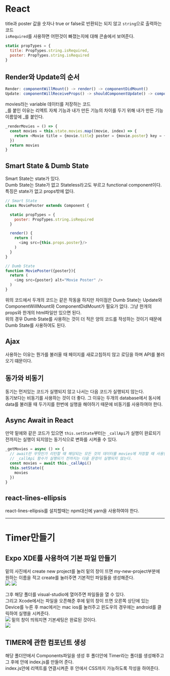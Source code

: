 # React

title과 poster 값을 숫자나 true or false로 반환되는 되지 않고 `string`으로 출력하는 코드  
`isRequired`를 사용하면 어떤것이 빠졌는지에 대해 콘솔에서 보여준다.  
```js
static propTypes = {
  title: PropTypes.string.isRequired,
  poster: PropTypes.string.isRequired
}
```

## Render와 Update의 순서
```js
Render: componentWillMount() -> render() -> componentDidMount()
Update: componentWillReceiveProps() -> shouldComponentUpdate() -> componentWillUpdate() -> render() -> componentDidMount()
```

movies라는 variable 데이터를 저장하는 코드  
_를 붙인 이유는 리엑트 자체 기능과 내가 만든 기능의 차이를 두기 위해 내가 만든 기능 이름앞에 _를 붙인다.  
```js
_renderMovies = () => {
  const movies = this.state.movies.map((movie, index) => {
    return <Movie title = {movie.title} poster = {movie.poster} key = {index}/>
  })
  return movies
}
```

## Smart State & Dumb State
Smart State는 state가 있다.  
Dumb State는 State가 없고 Stateless라고도 부르고 functional component이다. 특징은 state가 없고 props밖에 없다.

```js
// Smart State
class MoviePoster extends Component {

  static propTypes = {
    poster: PropTypes.string.isRequired
  }

  render() {
    return (
      <img src={this.props.poster}/>
    )
  }
}

// Dumb State
function MoviePoster({poster}){
  return (
    <img src={poster} alt="Movie Poster" />
  )
}
```
위의 코드에서 두개의 코드는 같은 작동을 하지만 차이점은 Dumb State는 Update와 ComponentWillMount와 ComponentDidMount가 필요가 없다. 그냥 한개의 props와 한개의 html파일만 있으면 된다.  
위의 경우 Dumb State를 사용하는 것이 더 적은 양의 코드를 작성하는 것이기 때문에 Dumb State를 사용하여도 된다.  

## Ajax
사용하는 이유는 뭔가를 불러올 때 페이지를 새로고침하지 않고 로딩을 하며 API를 불러오기 떄문이다.  

## 동가와 비동기
동기는 먼저있는 코드가 실행되지 않고 나서는 다음 코드가 실행되지 않는다.  
동기보다는 비동기를 사용하는 것이 더 좋다. 그 이유는 두개의 database에서 동시에 data를 불러올 때 두가지를 한번에 실행을 해야하기 때문에 비동기를 사용하여야 한다.  

## Async Await in React

만약 밑에와 같은 코드가 있으면 `this.setState`부터는 `_callApi`가 실행이 완료되기 전까지는 실행이 되지않는 동기식으로 변화를 시켜줄 수 있다.  
```js
_getMovies = async () => {
  // await란 무엇인가 리턴할 때 해당되는 모든 것의 데이터를 movies에 저장할 때 사용한다.
  // _callApi 함수가 실행되기 전까지는 다음 문장이 실행되지 않는다.
  const movies = await this._callApi()
  this.setState({
    movies 
  })
}
```

## react-lines-ellipsis
react-lines-ellipsis를 설치할때는 npm대신에 yarn을 사용하여야 한다.  

- - -
# Timer만들기

## Expo XDE를 사용하여 기본 파일 만들기
밑의 사진에서 create new project를 눌러 밑의 창이 뜨면 my-new-project부분에 원하는 이름을 적고 create를 눌러주면 기본적인 파일들을 생성해준다.  
![](./imgs/XCode.png)
![](./imgs/create.png)

그후 해당 폴더를 visual-studio에 열어주면 파일들을 열 수 있다.  
그리고 Xcode에서는 파일을 오픈해준 후에 밑의 창이 뜨면 오른쪽 상단에 있는 Device를 누른 후 mac에서는 mac ios를 눌러주고 윈도우의 경우에는 android를 클릭하여 실행을 시켜준다.  
![](./imgs/open.png)
밑의 창이 띄워지면 기본세팅은 완료된 것이다.  
![](./imgs/first.png)

## TIMER에 관한 컴포넌트 생성
해당 폴더안에서 Components파일을 생성 후 폴더안에 Timer라는 폴더를 생성해주고 그 후에 안에 index.js를 만들어 준다.  
index.js안에 리엑트를 연결시켜준 후 안에서 CSS까지 가능하도록 작성을 하여준다.  
